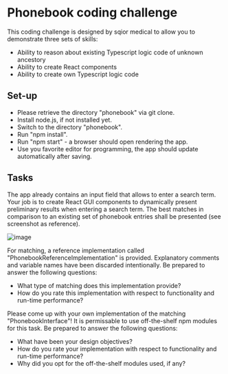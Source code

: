 # Phonebook coding challenge

This coding challenge is designed by sqior medical to allow you to demonstrate three sets of skills:
* Ability to reason about existing Typescript logic code of unknown ancestory
* Ability to create React components
* Ability to create own Typescript logic code

## Set-up

- Please retrieve the directory "phonebook" via git clone.
- Install node.js, if not installed yet.
- Switch to the directory "phonebook".
- Run "npm install".
- Run "npm start" - a browser should open rendering the app.
- Use you favorite editor for programming, the app should update automatically after saving.

## Tasks

The app already contains an input field that allows to enter a search term.
Your job is to create React GUI components to dynamically present preliminary results when entering a search term.
The best matches in comparison to an existing set of phonebook entries shall be presented (see screenshot as reference).

![image](https://user-images.githubusercontent.com/102817241/236702010-4ee50ae4-f287-4d79-aef8-4e0a83f5e509.png)

For matching, a reference implementation called "PhonebookReferenceImplementation" is provided.
Explanatory comments and variable names have been discarded intentionally.
Be prepared to answer the following questions:
* What type of matching does this implementation provide?
* How do you rate this implementation with respect to functionality and run-time performance?

Please come up with your own implementation of the matching "PhonebookInterface"!
It is permissable to use off-the-shelf npm modules for this task.
Be prepared to answer the following questions:
* What have been your design objectives?
* How do you rate your implementation with respect to functionality and run-time performance?
* Why did you opt for the off-the-shelf modules used, if any?

